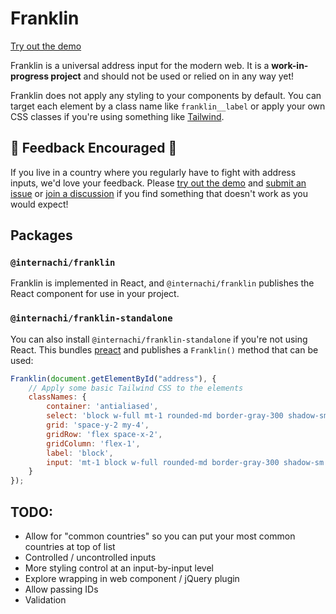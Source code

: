 # Franklin

[Try out the demo](https://internachi.github.io/franklin/)

Franklin is a universal address input for the modern web. It is a **work-in-progress
project** and should not be used or relied on in any way yet!

Franklin does not apply any styling to your components by default. You can target each
element by a class name like `franklin__label` or apply your own CSS classes if you're
using something like [Tailwind](https://tailwindcss.com/).

## 🚨 Feedback Encouraged 🚨

If you live in a country where you regularly have to fight with address inputs, we'd love
your feedback. Please [try out the demo](https://internachi.github.io/franklin/) and 
[submit an issue](https://github.com/InterNACHI/franklin/issues) or 
[join a discussion](https://github.com/InterNACHI/franklin/discussions) if you find something
that doesn't work as you would expect!

## Packages

### `@internachi/franklin`

Franklin is implemented in React, and `@internachi/franklin` publishes the React component
for use in your project.

### `@internachi/franklin-standalone`

You can also install `@internachi/franklin-standalone` if you're not using React. This bundles
[preact](https://preactjs.com/) and publishes a `Franklin()` method that can be used:

```js
Franklin(document.getElementById("address"), {
	// Apply some basic Tailwind CSS to the elements
	classNames: {
		container: 'antialiased',
		select: 'block w-full mt-1 rounded-md border-gray-300 shadow-sm focus:border-indigo-300 focus:ring focus:ring-indigo-200 focus:ring-opacity-50',
		grid: 'space-y-2 my-4',
		gridRow: 'flex space-x-2',
		gridColumn: 'flex-1',
		label: 'block',
		input: 'mt-1 block w-full rounded-md border-gray-300 shadow-sm focus:border-indigo-300 focus:ring focus:ring-indigo-200 focus:ring-opacity-50',
	}
});
```

## TODO:

- Allow for "common countries" so you can put your most common countries at top of list
- Controlled / uncontrolled inputs
- More styling control at an input-by-input level
- Explore wrapping in web component / jQuery plugin
- Allow passing IDs
- Validation
